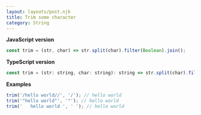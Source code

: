 ```yaml
---
layout: layouts/post.njk
title: Trim some character
category: String
---
```


**JavaScript version**

```js
const trim = (str, char) => str.split(char).filter(Boolean).join();
```

**TypeScript version**

```js
const trim = (str: string, char: string): string => str.split(char).filter(Boolean).join();
```

**Examples**

```js
trim('/hello world//', '/'); // hello world
trim('"hello world"', '"'); // hello world
trim('   hello world ', ' '); // hello world
```
